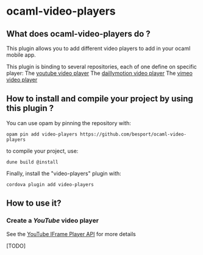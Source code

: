 # ocaml-video-players

## What does ocaml-video-players do ?

This plugin allows you to add different video players to add in your
ocaml mobile app.

This plugin is binding to several repositories, each of one define on
specific player:
The [youtube video player](https://github.com/feross/yt-player)
The [daillymotion video player](https://github.com/u-wave/react-dailymotion)
The [vimeo video player](https://github.com/vimeo/player.js)

## How to install and compile your project by using this plugin ?

You can use opam by pinning the repository with:
```Shell
opam pin add video-players https://github.com/besport/ocaml-video-players
```

to compile your project, use:
```Shell
dune build @install
```

Finally, install the "video-players" plugin with:
```Shell
cordova plugin add video-players
```


## How to use it?

### Create a *YouTube* video player

See the [YouTube IFrame Player
API](https://developers.google.com/youtube/iframe_api_reference) for
more details

[TODO]
